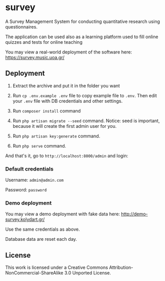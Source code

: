 # survey

Α Survey Management System for conducting quantitative research using questionnaires.

The application can be used also as a learning platform used to fill online quizzes and tests for online teaching 

You may view a real-world deployment of the software here:
https://survey.music.uoa.gr/


## Deployment

1.  Extract the archive and put it in the folder you want

2.  Run `cp .env.example .env` file to copy example file to `.env`. 
    Then edit your `.env` file with DB credentials and other settings.

3.  Run `composer install` command

4.  Run `php artisan migrate --seed` command.
    Notice: seed is important, because it will create the first admin user for you.

5.  Run `php artisan key:generate` command.

6.  Run `php serve` command.

And that's it, go to `http://localhost:8000/admin` and login:

### Default credentials

Username: `admin@admin.com`

Password: `password`

### Demo deployment

You may view a demo deployment with fake data here:
http://demo-survey.kolydart.gr/

Use the same credentials as above.

Database data are reset each day.

## License

This work is licensed under a Creative Commons Attribution-NonCommercial-ShareAlike 3.0 Unported License.